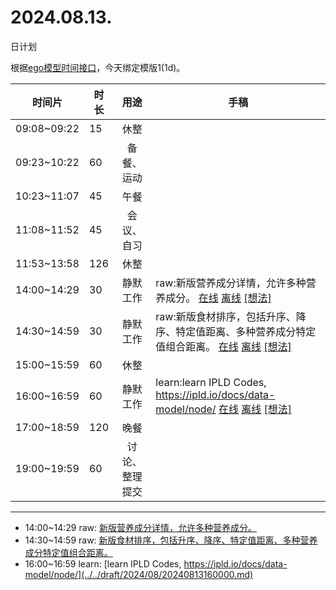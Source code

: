 # 2024.08.13.
日计划

根据[ego模型时间接口](https://gitee.com/hyg/blog/blob/master/timeflow.md)，今天绑定模版1(1d)。

| 时间片 | 时长 | 用途 | 手稿 |
| --- | --- | :---: | --- |
| 09:08~09:22 | 15 | 休整 |  |
| 09:23~10:22 | 60 | 备餐、运动 |  |
| 10:23~11:07 | 45 | 午餐 |  |
| 11:08~11:52 | 45 | 会议、自习 |  |
| 11:53~13:58 | 126 | 休整 |  |
| 14:00~14:29 | 30 | 静默工作 | raw:新版营养成分详情，允许多种营养成分。 [在线](http://simp.ly/p/8t3vlk) [离线](../../draft/2024/08/20240813140000.md) <a href="mailto:huangyg@mars22.com?subject=关于2024.08.13.[raw:新版营养成分详情，允许多种营养成分。]任务&body=日期: 20240813%0D%0A序号: 5%0D%0A手稿:../../draft/2024/08/20240813140000.md%0D%0A---请勿修改邮件主题及以上内容 从下一行开始写您的想法---%0D%0A">[想法]</a> |
| 14:30~14:59 | 30 | 静默工作 | raw:新版食材排序，包括升序、降序、特定值距离、多种营养成分特定值组合距离。 [在线](http://simp.ly/p/5k9gJy) [离线](../../draft/2024/08/20240813143000.md) <a href="mailto:huangyg@mars22.com?subject=关于2024.08.13.[raw:新版食材排序，包括升序、降序、特定值距离、多种营养成分特定值组合距离。]任务&body=日期: 20240813%0D%0A序号: 6%0D%0A手稿:../../draft/2024/08/20240813143000.md%0D%0A---请勿修改邮件主题及以上内容 从下一行开始写您的想法---%0D%0A">[想法]</a> |
| 15:00~15:59 | 60 | 休整 |  |
| 16:00~16:59 | 60 | 静默工作 | learn:learn IPLD Codes, https://ipld.io/docs/data-model/node/ [在线](http://simp.ly/p/4QDThK) [离线](../../draft/2024/08/20240813160000.md) <a href="mailto:huangyg@mars22.com?subject=关于2024.08.13.[learn:learn IPLD Codes, https://ipld.io/docs/data-model/node/]任务&body=日期: 20240813%0D%0A序号: 8%0D%0A手稿:../../draft/2024/08/20240813160000.md%0D%0A---请勿修改邮件主题及以上内容 从下一行开始写您的想法---%0D%0A">[想法]</a> |
| 17:00~18:59 | 120 | 晚餐 |  |
| 19:00~19:59 | 60 | 讨论、整理提交 |  |

---

- 14:00~14:29	raw: [新版营养成分详情，允许多种营养成分。](../../draft/2024/08/20240813140000.md)
- 14:30~14:59	raw: [新版食材排序，包括升序、降序、特定值距离、多种营养成分特定值组合距离。](../../draft/2024/08/20240813143000.md)
- 16:00~16:59	learn: [learn IPLD Codes, https://ipld.io/docs/data-model/node/](../../draft/2024/08/20240813160000.md)
